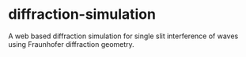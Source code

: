 ﻿# diffraction-simulation
A web based diffraction simulation for single slit interference of waves using Fraunhofer diffraction geometry.
